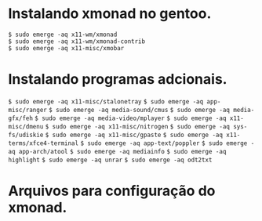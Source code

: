 # Instalando xmonad no gentoo.

```
$ sudo emerge -aq x11-wm/xmonad
$ sudo emerge -aq x11-wm/xmonad-contrib
$ sudo emerge -aq x11-misc/xmobar
```

# Instalando programas adcionais.

`$ sudo emerge -aq x11-misc/stalonetray`
`$ sudo emerge -aq app-misc/ranger`
`$ sudo emerge -aq media-sound/cmus`
`$ sudo emerge -aq media-gfx/feh`
`$ sudo emerge -aq media-video/mplayer`
`$ sudo emerge -aq x11-misc/dmenu`
`$ sudo emerge -aq x11-misc/nitrogen`
`$ sudo emerge -aq sys-fs/udiskie`
`$ sudo emerge -aq x11-misc/gpaste`
`$ sudo emerge -aq x11-terms/xfce4-terminal`
`$ sudo emerge -aq app-text/poppler`
`$ sudo emerge -aq app-arch/atool`
`$ sudo emerge -aq mediainfo`
`$ sudo emerge -aq highlight`
`$ sudo emerge -aq unrar`
`$ sudo emerge -aq odt2txt`

# Arquivos para configuração do xmonad.
